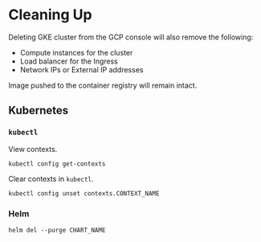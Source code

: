 # Cleaning Up

Deleting GKE cluster from the GCP console will also remove the following:
* Compute instances for the cluster
* Load balancer for the Ingress
* Network IPs or External IP addresses

Image pushed to the container registry will remain intact.


## Kubernetes

### `kubectl`

View contexts.
```
kubectl config get-contexts
```
Clear contexts in `kubectl`.
```
kubectl config unset contexts.CONTEXT_NAME
```

### Helm
```
helm del --purge CHART_NAME
```
